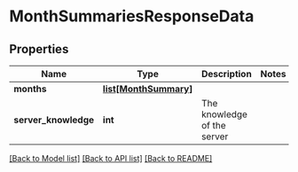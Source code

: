 # MonthSummariesResponseData

## Properties
Name | Type | Description | Notes
------------ | ------------- | ------------- | -------------
**months** | [**list[MonthSummary]**](MonthSummary.md) |  | 
**server_knowledge** | **int** | The knowledge of the server | 

[[Back to Model list]](../README.md#documentation-for-models) [[Back to API list]](../README.md#documentation-for-api-endpoints) [[Back to README]](../README.md)

